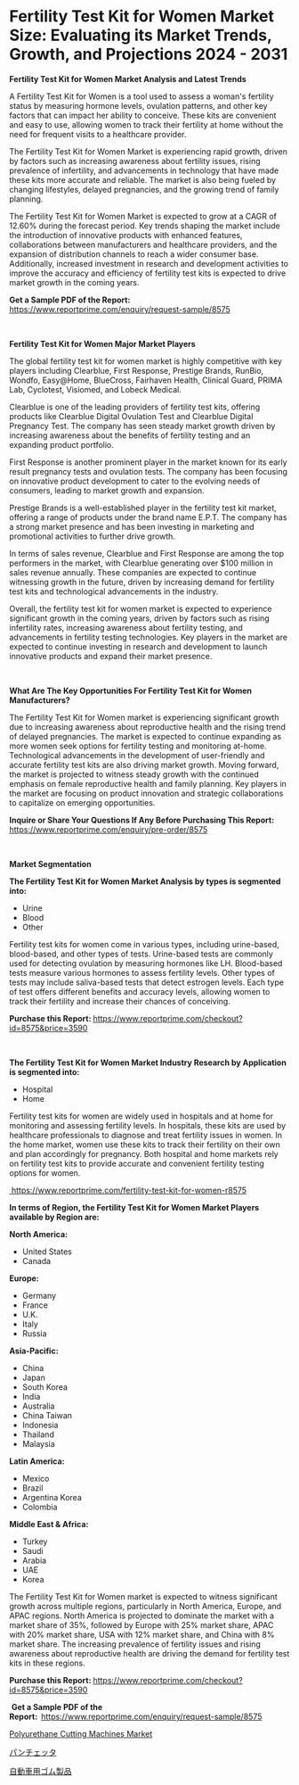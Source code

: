 <p><h1>Fertility Test Kit for Women Market Size: Evaluating its Market Trends, Growth, and Projections 2024 - 2031</h1></p><p><strong>Fertility Test Kit for Women Market Analysis and Latest Trends</strong></p>
<p><p>A Fertility Test Kit for Women is a tool used to assess a woman's fertility status by measuring hormone levels, ovulation patterns, and other key factors that can impact her ability to conceive. These kits are convenient and easy to use, allowing women to track their fertility at home without the need for frequent visits to a healthcare provider.</p><p>The Fertility Test Kit for Women Market is experiencing rapid growth, driven by factors such as increasing awareness about fertility issues, rising prevalence of infertility, and advancements in technology that have made these kits more accurate and reliable. The market is also being fueled by changing lifestyles, delayed pregnancies, and the growing trend of family planning.</p><p>The Fertility Test Kit for Women Market is expected to grow at a CAGR of 12.60% during the forecast period. Key trends shaping the market include the introduction of innovative products with enhanced features, collaborations between manufacturers and healthcare providers, and the expansion of distribution channels to reach a wider consumer base. Additionally, increased investment in research and development activities to improve the accuracy and efficiency of fertility test kits is expected to drive market growth in the coming years.</p></p>
<p><strong>Get a Sample PDF of the Report:&nbsp;</strong> <a href="https://www.reportprime.com/enquiry/request-sample/8575">https://www.reportprime.com/enquiry/request-sample/8575</a></p>
<p>&nbsp;</p>
<p><strong>Fertility Test Kit for Women Major Market Players</strong></p>
<p><p>The global fertility test kit for women market is highly competitive with key players including Clearblue, First Response, Prestige Brands, RunBio, Wondfo, Easy@Home, BlueCross, Fairhaven Health, Clinical Guard, PRIMA Lab, Cyclotest, Visiomed, and Lobeck Medical.</p><p>Clearblue is one of the leading providers of fertility test kits, offering products like Clearblue Digital Ovulation Test and Clearblue Digital Pregnancy Test. The company has seen steady market growth driven by increasing awareness about the benefits of fertility testing and an expanding product portfolio.</p><p>First Response is another prominent player in the market known for its early result pregnancy tests and ovulation tests. The company has been focusing on innovative product development to cater to the evolving needs of consumers, leading to market growth and expansion.</p><p>Prestige Brands is a well-established player in the fertility test kit market, offering a range of products under the brand name E.P.T. The company has a strong market presence and has been investing in marketing and promotional activities to further drive growth.</p><p>In terms of sales revenue, Clearblue and First Response are among the top performers in the market, with Clearblue generating over $100 million in sales revenue annually. These companies are expected to continue witnessing growth in the future, driven by increasing demand for fertility test kits and technological advancements in the industry.</p><p>Overall, the fertility test kit for women market is expected to experience significant growth in the coming years, driven by factors such as rising infertility rates, increasing awareness about fertility testing, and advancements in fertility testing technologies. Key players in the market are expected to continue investing in research and development to launch innovative products and expand their market presence.</p></p>
<p>&nbsp;</p>
<p><strong>What Are The Key Opportunities For Fertility Test Kit for Women Manufacturers?</strong></p>
<p><p>The Fertility Test Kit for Women market is experiencing significant growth due to increasing awareness about reproductive health and the rising trend of delayed pregnancies. The market is expected to continue expanding as more women seek options for fertility testing and monitoring at-home. Technological advancements in the development of user-friendly and accurate fertility test kits are also driving market growth. Moving forward, the market is projected to witness steady growth with the continued emphasis on female reproductive health and family planning. Key players in the market are focusing on product innovation and strategic collaborations to capitalize on emerging opportunities.</p></p>
<p><strong>Inquire or Share Your Questions If Any Before Purchasing This Report:</strong> <a href="https://www.reportprime.com/enquiry/pre-order/8575">https://www.reportprime.com/enquiry/pre-order/8575</a></p>
<p>&nbsp;</p>
<p><strong>Market Segmentation</strong></p>
<p><strong>The Fertility Test Kit for Women Market Analysis by types is segmented into:</strong></p>
<p><ul><li>Urine</li><li>Blood</li><li>Other</li></ul></p>
<p><p>Fertility test kits for women come in various types, including urine-based, blood-based, and other types of tests. Urine-based tests are commonly used for detecting ovulation by measuring hormones like LH. Blood-based tests measure various hormones to assess fertility levels. Other types of tests may include saliva-based tests that detect estrogen levels. Each type of test offers different benefits and accuracy levels, allowing women to track their fertility and increase their chances of conceiving.</p></p>
<p><strong>Purchase this Report:&nbsp;</strong><a href="https://www.reportprime.com/checkout?id=8575&price=3590">https://www.reportprime.com/checkout?id=8575&price=3590</a></p>
<p>&nbsp;</p>
<p><strong>The Fertility Test Kit for Women Market Industry Research by Application is segmented into:</strong></p>
<p><ul><li>Hospital</li><li>Home</li></ul></p>
<p><p>Fertility test kits for women are widely used in hospitals and at home for monitoring and assessing fertility levels. In hospitals, these kits are used by healthcare professionals to diagnose and treat fertility issues in women. In the home market, women use these kits to track their fertility on their own and plan accordingly for pregnancy. Both hospital and home markets rely on fertility test kits to provide accurate and convenient fertility testing options for women.</p></p>
<p><a href="https://www.reportprime.com/fertility-test-kit-for-women-r8575">&nbsp;https://www.reportprime.com/fertility-test-kit-for-women-r8575</a></p>
<p><strong>In terms of Region, the Fertility Test Kit for Women Market Players available by Region are:</strong></p>
<p>
    <p> <strong> North America: </strong>
        <ul>
            <li>United States</li>
            <li>Canada</li>
        </ul>
        </p> 
    <p> <strong> Europe: </strong>
        <ul>
            <li>Germany</li>
            <li>France</li>
            <li>U.K.</li>
            <li>Italy</li>
            <li>Russia</li>
        </ul>
        </p> 
    <p> <strong> Asia-Pacific: </strong>
        <ul>
            <li>China</li>
            <li>Japan</li>
            <li>South Korea</li>
            <li>India</li>
            <li>Australia</li>
            <li>China Taiwan</li>
            <li>Indonesia</li>
            <li>Thailand</li>
            <li>Malaysia</li>
        </ul>
        </p> 
    <p> <strong> Latin America: </strong>
        <ul>
            <li>Mexico</li>
            <li>Brazil</li>
            <li>Argentina Korea</li>
            <li>Colombia</li>
        </ul>
        </p> 
    <p> <strong> Middle East & Africa: </strong>
        <ul>
            <li>Turkey</li>
            <li>Saudi</li>
            <li>Arabia</li>
            <li>UAE</li>
            <li>Korea</li>
        </ul>
    </p>
    </p>
<p><p>The Fertility Test Kit for Women market is expected to witness significant growth across multiple regions, particularly in North America, Europe, and APAC regions. North America is projected to dominate the market with a market share of 35%, followed by Europe with 25% market share, APAC with 20% market share, USA with 12% market share, and China with 8% market share. The increasing prevalence of fertility issues and rising awareness about reproductive health are driving the demand for fertility test kits in these regions.</p></p>
<p><strong>Purchase this Report: </strong><a href="https://www.reportprime.com/checkout?id=8575&price=3590">https://www.reportprime.com/checkout?id=8575&price=3590</a></p>
<p>&nbsp;<strong>Get a Sample PDF of the Report:&nbsp;&nbsp;</strong><a href="https://www.reportprime.com/enquiry/request-sample/8575">https://www.reportprime.com/enquiry/request-sample/8575</a></p>
<p><strong></strong></p>
<p><p><a href="https://view.publitas.com/reportprime-1/polyurethane-cutting-machines-market-trends-forecast-and-competitive-analysis-to-2031/">Polyurethane Cutting Machines Market</a></p><p><a href="https://medium.com/@jacobkelly525/%E6%AC%A1%E3%81%AE%E6%96%87%E7%AB%A0%E3%82%92%E6%97%A5%E6%9C%AC%E8%AA%9E%E3%81%AB%E7%BF%BB%E8%A8%B3%E3%81%97%E3%81%A6%E3%81%8F%E3%81%A0%E3%81%95%E3%81%84-2024%E5%B9%B4%E3%81%8B%E3%82%892031%E5%B9%B4%E3%81%BE%E3%81%A7%E3%81%AE%E6%9C%9F%E9%96%93%E3%81%AB%E4%BA%88%E6%B8%AC%E3%81%95%E3%82%8C%E3%82%8B%E3%83%91%E3%83%B3%E3%83%81%E3%82%A7%E3%83%83%E3%82%BF%E5%B8%82%E5%A0%B4%E3%81%AE%E5%8B%95%E5%90%91%E3%81%A8%E5%B8%82%E5%A0%B4%E5%88%86%E6%9E%90-463edd8864f5">パンチェッタ</a></p><p><a href="https://github.com/NikitaBruen/Market-Research-Report-List-1/blob/main/138525077441.md">自動車用ゴム製品</a></p></p>